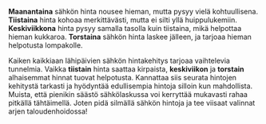 **Maanantaina** sähkön hinta nousee hieman, mutta pysyy vielä kohtuullisena. **Tiistaina** hinta kohoaa merkittävästi, mutta ei silti yllä huippulukemiin. **Keskiviikkona** hinta pysyy samalla tasolla kuin tiistaina, mikä helpottaa hieman kukkaroa. **Torstaina** sähkön hinta laskee jälleen, ja tarjoaa hieman helpotusta lompakolle.

Kaiken kaikkiaan lähipäivien sähkön hintakehitys tarjoaa vaihtelevia tunnelmia. Vaikka **tiistain** hinta saattaa kirpaista, **keskiviikon** ja **torstain** alhaisemmat hinnat tuovat helpotusta. Kannattaa siis seurata hintojen kehitystä tarkasti ja hyödyntää edullisempia hintoja silloin kun mahdollista. Muista, että pienikin säästö sähkölaskussa voi kerryttää mukavasti rahaa pitkällä tähtäimellä. Joten pidä silmällä sähkön hintoja ja tee viisaat valinnat arjen taloudenhoidossa!